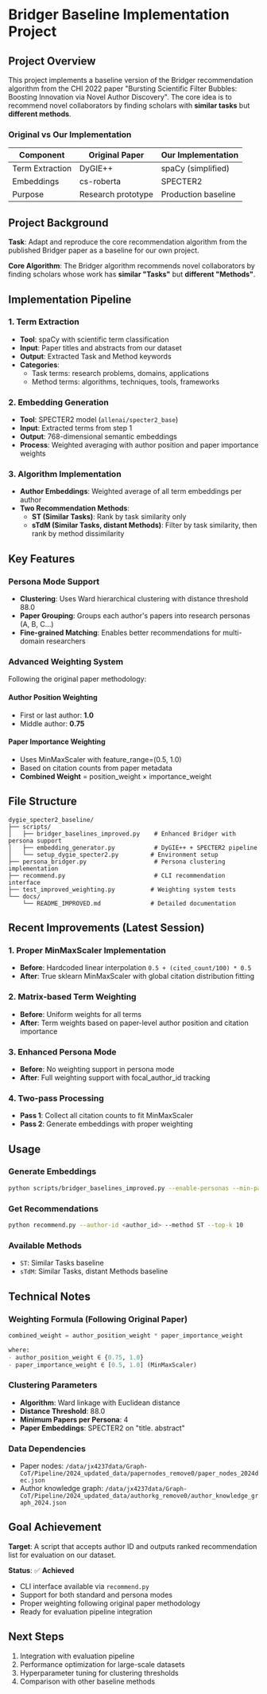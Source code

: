 # Bridger Baseline Implementation Project

## Project Overview

This project implements a baseline version of the Bridger recommendation algorithm from the CHI 2022 paper "Bursting Scientific Filter Bubbles: Boosting Innovation via Novel Author Discovery". The core idea is to recommend novel collaborators by finding scholars with **similar tasks** but **different methods**.

### Original vs Our Implementation

| Component | Original Paper | Our Implementation |
|-----------|----------------|-------------------|
| Term Extraction | DyGIE++ | spaCy (simplified) |
| Embeddings | cs-roberta | SPECTER2 |
| Purpose | Research prototype | Production baseline |

## Project Background

**Task**: Adapt and reproduce the core recommendation algorithm from the published Bridger paper as a baseline for our own project.

**Core Algorithm**: The Bridger algorithm recommends novel collaborators by finding scholars whose work has **similar "Tasks"** but **different "Methods"**.

## Implementation Pipeline

### 1. Term Extraction
- **Tool**: spaCy with scientific term classification
- **Input**: Paper titles and abstracts from our dataset
- **Output**: Extracted Task and Method keywords
- **Categories**:
  - Task terms: research problems, domains, applications
  - Method terms: algorithms, techniques, tools, frameworks

### 2. Embedding Generation
- **Tool**: SPECTER2 model (`allenai/specter2_base`)
- **Input**: Extracted terms from step 1
- **Output**: 768-dimensional semantic embeddings
- **Process**: Weighted averaging with author position and paper importance weights

### 3. Algorithm Implementation
- **Author Embeddings**: Weighted average of all term embeddings per author
- **Two Recommendation Methods**:
  - **ST (Similar Tasks)**: Rank by task similarity only
  - **sTdM (Similar Tasks, distant Methods)**: Filter by task similarity, then rank by method dissimilarity

## Key Features

### Persona Mode Support
- **Clustering**: Uses Ward hierarchical clustering with distance threshold 88.0
- **Paper Grouping**: Groups each author's papers into research personas (A, B, C...)
- **Fine-grained Matching**: Enables better recommendations for multi-domain researchers

### Advanced Weighting System
Following the original paper methodology:

#### Author Position Weighting
- First or last author: **1.0**
- Middle author: **0.75**

#### Paper Importance Weighting
- Uses MinMaxScaler with feature_range=(0.5, 1.0)
- Based on citation counts from paper metadata
- **Combined Weight** = position_weight × importance_weight

## File Structure

```
dygie_specter2_baseline/
├── scripts/
│   ├── bridger_baselines_improved.py    # Enhanced Bridger with persona support
│   ├── embedding_generator.py           # DyGIE++ + SPECTER2 pipeline
│   └── setup_dygie_specter2.py         # Environment setup
├── persona_bridger.py                   # Persona clustering implementation
├── recommend.py                         # CLI recommendation interface
├── test_improved_weighting.py          # Weighting system tests
└── docs/
    └── README_IMPROVED.md              # Detailed documentation
```

## Recent Improvements (Latest Session)

### 1. Proper MinMaxScaler Implementation
- **Before**: Hardcoded linear interpolation `0.5 + (cited_count/100) * 0.5`
- **After**: True sklearn MinMaxScaler with global citation distribution fitting

### 2. Matrix-based Term Weighting
- **Before**: Uniform weights for all terms
- **After**: Term weights based on paper-level author position and citation importance

### 3. Enhanced Persona Mode
- **Before**: No weighting support in persona mode
- **After**: Full weighting support with focal_author_id tracking

### 4. Two-pass Processing
- **Pass 1**: Collect all citation counts to fit MinMaxScaler
- **Pass 2**: Generate embeddings with proper weighting

## Usage

### Generate Embeddings
```bash
python scripts/bridger_baselines_improved.py --enable-personas --min-papers 4
```

### Get Recommendations
```bash
python recommend.py --author-id <author_id> --method ST --top-k 10
```

### Available Methods
- `ST`: Similar Tasks baseline
- `sTdM`: Similar Tasks, distant Methods baseline

## Technical Notes

### Weighting Formula (Following Original Paper)
```python
combined_weight = author_position_weight * paper_importance_weight

where:
- author_position_weight ∈ {0.75, 1.0}
- paper_importance_weight ∈ [0.5, 1.0] (MinMaxScaler)
```

### Clustering Parameters
- **Algorithm**: Ward linkage with Euclidean distance
- **Distance Threshold**: 88.0
- **Minimum Papers per Persona**: 4
- **Paper Embeddings**: SPECTER2 on "title. abstract"

### Data Dependencies
- Paper nodes: `/data/jx4237data/Graph-CoT/Pipeline/2024_updated_data/papernodes_remove0/paper_nodes_2024dec.json`
- Author knowledge graph: `/data/jx4237data/Graph-CoT/Pipeline/2024_updated_data/authorkg_remove0/author_knowledge_graph_2024.json`

## Goal Achievement

**Target**: A script that accepts author ID and outputs ranked recommendation list for evaluation on our dataset.

**Status**: ✅ **Achieved**
- CLI interface available via `recommend.py`
- Support for both standard and persona modes
- Proper weighting following original paper methodology
- Ready for evaluation pipeline integration

## Next Steps

1. Integration with evaluation pipeline
2. Performance optimization for large-scale datasets
3. Hyperparameter tuning for clustering thresholds
4. Comparison with other baseline methods